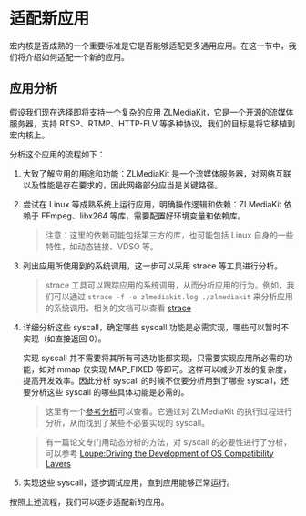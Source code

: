 # 适配新应用

宏内核是否成熟的一个重要标准是它是否能够适配更多通用应用。在这一节中，我们将介绍如何适配一个新的应用。

## 应用分析

假设我们现在选择即将支持一个复杂的应用 ZLMediaKit，它是一个开源的流媒体服务器，支持 RTSP、RTMP、HTTP-FLV 等多种协议。我们的目标是将它移植到宏内核上。

分析这个应用的流程如下：

1. 大致了解应用的用途和功能：ZLMediaKit 是一个流媒体服务器，对网络互联以及性能是存在要求的，因此网络部分应当是关键路径。
2. 尝试在 Linux 等成熟系统上运行应用，明确操作逻辑和依赖：ZLMediaKit 依赖于 FFmpeg、libx264 等库，需要配置好环境变量和依赖库。
    > 注意：这里的依赖可能包括第三方的库，也可能包括 Linux 自身的一些特性，如动态链接、VDSO 等。
3. 列出应用所使用到的系统调用，这一步可以采用 strace 等工具进行分析。
    > strace 工具可以跟踪应用的系统调用，从而分析应用的行为。例如，我们可以通过 `strace -f -o zlmediakit.log ./zlmediakit` 来分析应用的系统调用。相关的文档可以查看 [strace](https://man7.org/linux/man-pages/man1/strace.1.html)

4. 详细分析这些 syscall，确定哪些 syscall 功能是必需实现，哪些可以暂时不实现（如直接返回 0）。
    
    实现 syscall 并不需要将其所有可选功能都实现，只需要实现应用所必需的功能，如对 mmap 仅实现 MAP_FIXED 等即可。这样可以减少开发的复杂度，提高开发效率。因此分析 syscall 的时候不仅要分析用到了哪些 syscall，还要分析这些 syscall 的哪些具体功能是必需的。
    > 这里有一个[参考分析](https://github.com/Arceos-monolithic/ZLMediaKit-analysis)可以查看。它通过对 ZLMediaKit 的执行过程进行分析，从而找到了某些不必要实现的 syscall。

    > 有一篇论文专门用动态分析的方法，对 syscall 的必要性进行了分析，可以参考 [Loupe:Driving the Development of OS Compatibility Lavers](https://arxiv.org/abs/2309.15996)



5. 实现这些 syscall，逐步调试应用，直到应用能够正常运行。

按照上述流程，我们可以逐步适配新的应用。